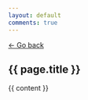 ```yaml
---
layout: default
comments: true
---
```

<div style="margin-bottom:10px;"><a href="#" onclick="history.go(-1)">← Go back</a></div>
<h2 class="post_title">
  {{ page.title }}
</h2>
<!--<p>
{% if page.date %}
    <small>{{ page.date | date_to_string }}</small>
{% endif %}
</p>-->

{{ content }}